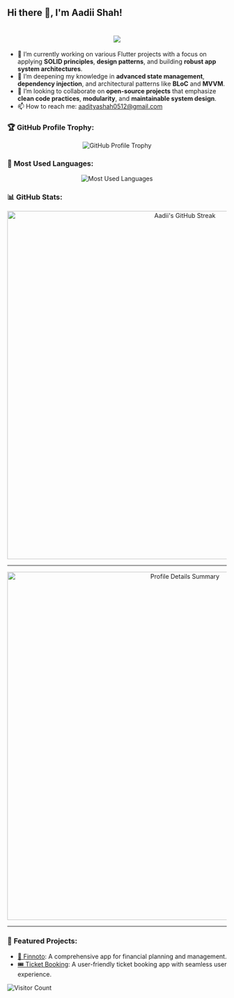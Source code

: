 ## Hi there 👋, I'm Aadii Shah!
<h1 align="center">
  <a href="https://git.io/typing-svg">
    <img src="https://readme-typing-svg.herokuapp.com/?lines=Hi,+There!+👋;This+is+Aaddi+Shah;A.K.A+Bugless+Coder😆😎...;Nice+to+meet+you!&center=true&size=30">
  </a>
</h1>

- 🔭 I’m currently working on various Flutter projects with a focus on applying **SOLID principles**, **design patterns**, and building **robust app system architectures**.
- 🌱 I’m deepening my knowledge in **advanced state management**, **dependency injection**, and architectural patterns like **BLoC** and **MVVM**.
- 👯 I’m looking to collaborate on **open-source projects** that emphasize **clean code practices**, **modularity**, and **maintainable system design**.
- 📫 How to reach me: [aadityashah0512@gmail.com](mailto:aadityashah0512@gmail.com)


### 🏆 **GitHub Profile Trophy:**
<p align="center">
  <img src="https://github-profile-trophy.vercel.app/?username=Aadii-shah&theme=gruvbox&no-frame=true&column=4" alt="GitHub Profile Trophy" />
</p>

### 🌟 **Most Used Languages:**
<p align="center">
  <img src="https://github-readme-stats.vercel.app/api/top-langs/?username=Aadii-shah&layout=compact&theme=gruvbox" alt="Most Used Languages" />
</p>

### 📊 **GitHub Stats:**
<div align="center">
  <img src="https://github-readme-streak-stats.herokuapp.com/?user=Aadii-shah&theme=gruvbox&hide_border=true" width="800" alt="Aadii's GitHub Streak" />
  <hr>
  <img src="https://github-profile-summary-cards.vercel.app/api/cards/profile-details?username=Aadii-shah&theme=gruvbox" width="800" alt="Profile Details Summary" />
  <hr>
</div>

### 🚀 **Featured Projects:**
- [🌟 Finnoto](https://github.com/finnoto/finnoto-app-production): A comprehensive app for financial planning and management.
- [🎟️ Ticket Booking](https://github.com/Aadii-shah/my-ticket-booking-app): A user-friendly ticket booking app with seamless user experience.

![Visitor Count](https://komarev.com/ghpvc/?username=Aadii-shah&color=blue)
